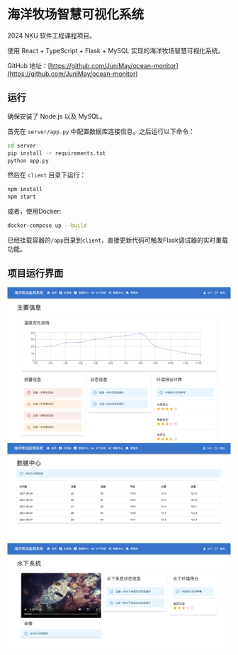 # 海洋牧场智慧可视化系统

2024 NKU 软件工程课程项目。

使用 React + TypeScript + Flask + MySQL 实现的海洋牧场智慧可视化系统。

GitHub 地址：[https://github.com/JuniMay/ocean-monitor](https://github.com/JuniMay/ocean-monitor)

## 运行

确保安装了 Node.js 以及 MySQL。

首先在 `server/app.py` 中配置数据库连接信息。之后运行以下命令：

```bash
cd server
pip install -r requirements.txt
python app.py
```

然后在 `client` 目录下运行：

```bash
npm install
npm start
```

或者，使用Docker:

```bash
docker-compose up --build
```

已经挂载容器的`/app`目录到`client`，直接更新代码可触发Flask调试器的实时重载功能。

## 项目运行界面

![主要信息](./screenshots/0.png)
![数据中心](./screenshots/1.png)
![水下系统](./screenshots/2.png)
